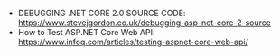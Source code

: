 + DEBUGGING .NET CORE 2.0 SOURCE CODE: https://www.stevejgordon.co.uk/debugging-asp-net-core-2-source
+ How to Test ASP.NET Core Web API: https://www.infoq.com/articles/testing-aspnet-core-web-api/

